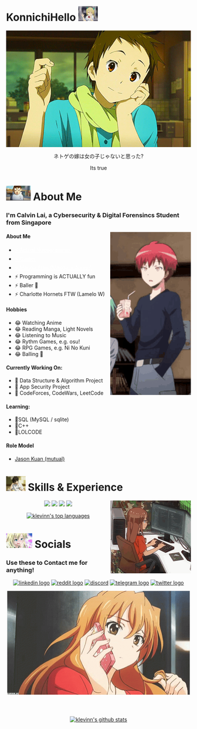 # KonnichiHello <img height="40" src="https://github.com/klevinn/klevinn/blob/main/assets/waving.gif"/>

<div align="center">
  <img hight="300" width="700" alt="Banner GIF" align="center" src="https://github.com/klevinn/klevinn/blob/main/assets/banner.gif">
  <p>ネトゲの嫁は女の子じゃないと思った?</p>
  <p>Its true</p>
</div>

# <img height="40" src="https://github.com/klevinn/klevinn/blob/main/assets/about.gif"/> About Me

### I'm Calvin Lai, a Cybersecurity & Digital Forensincs Student from Singapore

<div align="center">
  <img src="https://github.com/klevinn/klevinn/blob/main/assets/profile.gif" align="right">
</div>

#### About Me
- <a style="color:white;" href="https://codeforces.com/profile/klevinn">⚡ Actual Noobgrammer</a>
- <a style="color:white;" href="https://steamcommunity.com/id/kirisakibestgirl/">⚡ Gamer</a>
- <a style="color:white;" href="https://myanimelist.net/profile/klevinn">⚡ Manga Stan (Manga > Anime)</a>
- ⚡ Programming is ACTUALLY fun
- ⚡ Baller 🏀 
- ⚡ Charlotte Hornets FTW (Lamelo W)

#### Hobbies
- 😂 Watching Anime
- 😂 Reading Manga, Light Novels
- 😂 Listening to Music
- 😂 Rythm Games, e.g. osu!
- 😂 RPG Games, e.g. Ni No Kuni
- 😂 Balling 🏀

#### Currently Working On:
- 🌱 Data Structure & Algorithm Project
- 🌱 App Security Project
- 🌱 CodeForces, CodeWars, LeetCode

#### Learning:
- 🤔SQL (MySQL / sqlite)
- 🤔C++
- 🤔LOLCODE

#### Role Model
- <a href="https://github.com/KJHJason">Jason Kuan (mutual)</a>

# <img height="40" src="https://github.com/klevinn/klevinn/blob/main/assets/skills.gif"/> Skills & Experience

<div align="center">
  <img src="https://github.com/klevinn/klevinn/blob/main/assets/coding.gif" align="right">
</div>

<p align="center">
  <img src="https://img.shields.io/badge/python-3670A0?style=for-the-badge&logo=python&logoColor=ffdd54"/> <img src="https://img.shields.io/badge/html5-%23E34F26.svg?style=for-the-badge&logo=html5&logoColor=white"/> <img src="https://img.shields.io/badge/css3-%231572B6.svg?style=for-the-badge&logo=css3&logoColor=white"/> <img src="https://img.shields.io/badge/javascript-%23323330.svg?style=for-the-badge&logo=javascript&logoColor=%23F7DF1E"/> <br>

</p>
<p align="center">
  <a href="https://github.com/klevinn"><img src="https://github-readme-stats.vercel.app/api/top-langs/?username=klevinn&layout=compact&theme=dark&hide=html" alt="klevinn's top languages"></a>
</p>

# <img height="40" src="https://github.com/klevinn/klevinn/blob/main/assets/addict.gif"/>  Socials

### Use these to Contact me for anything!

<div align="center">
  <p>
    <a href="https://www.linkedin.com/in/calvin-lai-671971225/" target="_blank"> <img src='https://img.shields.io/badge/CalvinLai-%230077B5.svg?style=for-the-badge&logo=linkedin&logoColor=white' alt='linkedin logo' height='40'></a>
    <a href="https://www.reddit.com/user/imaweeaboo_" target="_blank"><img src='https://img.shields.io/badge/@imaweeaboo_-FF4500?style=for-the-badge&logo=reddit&logoColor=white' alt='reddit logo' height='40'></a>
    <a href="#" target="_blank"><img src="https://img.shields.io/badge/@noisy%236969%20-%237289DA.svg?&style=for-the-badge&logo=discord&logoColor=white" alt = "discord" height=40/></a>
    <a href="#" target="_blank"><img src='https://img.shields.io/badge/@woyaochibingqiling-2CA5E0?style=for-the-badge&logo=telegram&logoColor=white' alt='telegram logo' height='40'></a>
    <a href="#" target="_blank"><img src='https://img.shields.io/badge/@mrweeaboo_-%231DA1F2.svg?style=for-the-badge&logo=Twitter&logoColor=white' alt='twitter logo' height='40'></a>
  </p>
  <img src="https://github.com/klevinn/klevinn/blob/main/assets/calling.gif">
</div>

<br>

#
<p align="center">
  <a href="https://github.com/klevinn"><img src="https://github-readme-stats.vercel.app/api?username=klevinn&count_private=true&show_icons=true&theme=gruvbox" alt="klevinn's github stats"></a>
</p>
<!--
**klevinn/klevinn** is a ✨ _special_ ✨ repository because its `README.md` (this file) appears on your GitHub profile.

Here are some ideas to get you started:

- 🔭 I’m currently working on ...
- 🌱 I’m currently learning ...
- 👯 I’m looking to collaborate on ...
- 🤔 I’m looking for help with ...
- 💬 Ask me about ...
- 📫 How to reach me: ...
- 😄 Pronouns: ...
- ⚡ Fun fact: ...
-->